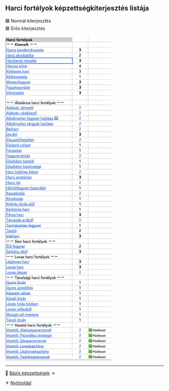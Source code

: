 ## Harci fortélyok képzettségkiterjesztés listája

🟩 Normál kiterjesztés\
🟥 Erős kiterjesztés

![](images/038_harci_fortelyok_kiterjeszteslistaja.png)

---

🔗 [Bázis képzettségek](030_09_bazis_kepzettsegek.md) →

⚜️ [Nyitóoldal](start.md#3-k%C3%A9pzetts%C3%A9grendszer-)

